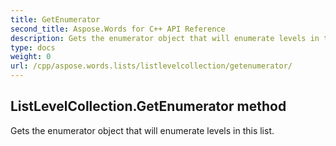 ```yaml
---
title: GetEnumerator
second_title: Aspose.Words for C++ API Reference
description: Gets the enumerator object that will enumerate levels in this list. 
type: docs
weight: 0
url: /cpp/aspose.words.lists/listlevelcollection/getenumerator/
---
```

## ListLevelCollection.GetEnumerator method


Gets the enumerator object that will enumerate levels in this list.

